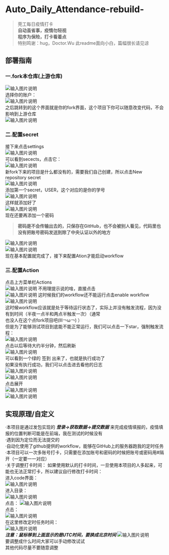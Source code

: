 # Auto_Daily_Attendance-rebuild-
>莞工每日疫情打卡  
>**自动虽省事，疫情勿轻视**  
>**程序为保险，打卡看着点**  
>特别鸣谢：hug，Doctor.Wu
>此readme面向小白，篇幅很长请见谅
##  部署指南  
###  一.fork本仓库(上游仓库)  
![输入图片说明](https://images.gitee.com/uploads/images/2021/0118/173821_c9edd6b4_4796963.png "屏幕截图.png")  
选择你的账户：  
![输入图片说明](https://images.gitee.com/uploads/images/2021/0118/173925_81654206_4796963.png "屏幕截图.png")  
之后跳转到的这个界面就是你的fork界面，这个项目下你可以随意改变代码，不会影响到上游仓库  
![输入图片说明](https://images.gitee.com/uploads/images/2021/0118/174515_5d7365fe_4796963.png "屏幕截图.png")
###  二.配置secret
接下来点击settings  
![输入图片说明](https://images.gitee.com/uploads/images/2021/0118/174554_8f0a2f23_4796963.png "屏幕截图.png")  
可以看到secects，点击它：  
![输入图片说明](https://images.gitee.com/uploads/images/2021/0118/174633_0d7fc646_4796963.png "屏幕截图.png")  
新fork下来的项目是什么都没有的，需要我们自己创建，所以点击New repository secret   
![输入图片说明](https://images.gitee.com/uploads/images/2021/0118/174724_7e4ed2c0_4796963.png "屏幕截图.png")  
添加第一个secret，USER，这个对应的是你的学号  
![输入图片说明](https://images.gitee.com/uploads/images/2021/0118/174927_dc4cf1b2_4796963.png "屏幕截图.png")  
这样就添加好了  
![输入图片说明](https://images.gitee.com/uploads/images/2021/0118/175004_451da9f6_4796963.png "屏幕截图.png")  
现在还要再添加一个密码  
>**密码是不会传输出去的，只保存在GitHub，也不会被别人看见，代码里也没有把账号密码发送到除了中央认证以外的地方**  

![输入图片说明](https://images.gitee.com/uploads/images/2021/0118/175204_7cd42a77_4796963.png "屏幕截图.png")  
![输入图片说明](https://images.gitee.com/uploads/images/2021/0118/175240_452d3def_4796963.png "屏幕截图.png")  
现在基本配置就完成了，接下来配置Ation才能启动workflow
###  三.配置Action  
点击上方菜单栏Actions  
![输入图片说明](https://images.gitee.com/uploads/images/2021/0118/180230_ba662412_4796963.png "屏幕截图.png")
不用理提示说的啥，直接点击  
![输入图片说明](https://images.gitee.com/uploads/images/2021/0118/180306_7c9e802d_4796963.png "屏幕截图.png")
这时候我们的workflow还不能运行点击enable workflow  
![输入图片说明](https://images.gitee.com/uploads/images/2021/0118/180457_119aa34a_4796963.png "屏幕截图.png")  
这时候workflow应该就是处于等待运行状态了，实际上并没有触发流程，因为没有到时间（半夜一点半和两点半触发一次）（通常  
也没人在这个点fork项目吧(lll￢ω￢) ）  
但是为了能够测试项目到底能不能正常运行，我们可以点击一下star，强制触发流程：  
![输入图片说明](https://images.gitee.com/uploads/images/2021/0118/180817_6730a894_4796963.png "屏幕截图.png")  
点击以后等待大约半分钟，然后刷新  
![输入图片说明](https://images.gitee.com/uploads/images/2021/0118/181320_d0f79057_4796963.png "屏幕截图.png")  
可以看到一个绿的 签到 出来了，也就是执行成功了  
如果没有执行成功，我们可以点击进去看他的日志  
![输入图片说明](https://images.gitee.com/uploads/images/2021/0118/181412_8ed61937_4796963.png "屏幕截图.png")  
![输入图片说明](https://images.gitee.com/uploads/images/2021/0118/181427_b1d64fe1_4796963.png "屏幕截图.png")  
点击展开  
![输入图片说明](https://images.gitee.com/uploads/images/2021/0118/181454_ac5c9454_4796963.png "屏幕截图.png")  
![输入图片说明](https://images.gitee.com/uploads/images/2021/0118/181534_14e9aca2_4796963.png "屏幕截图.png")  
##  实现原理/自定义  
·本项目是通过发包实现的  ***登录->获取数据->提交数据***  来完成疫情填报的，疫情填报的位置判断可能是在前端，我在测试的时候没有  
·遇到因为定位而无法提交的  
·自动化使用了github提供的workflow，能够在GitHub上的服务器跑我的定时任务 
·本项目可以一次多账号打卡，只需要在添加账号和密码的时候把账号或密码用#隔开（一定要一一对应）  
·关于调整打卡时间：
如果使用默认的打卡时间，一旦使用本项目的人多起来，可能也无法正常打卡，所以建议自行修改打卡时间：  
进入code界面：  
![输入图片说明](https://images.gitee.com/uploads/images/2021/0118/182505_87d3b7c4_4796963.png "屏幕截图.png")  
进入目录：  
![输入图片说明](https://images.gitee.com/uploads/images/2021/0118/182522_ddea3018_4796963.png "屏幕截图.png")  
点击：
![输入图片说明](https://images.gitee.com/uploads/images/2021/0118/182704_15d67d3c_4796963.png "屏幕截图.png")  
点击：  
![输入图片说明](https://images.gitee.com/uploads/images/2021/0118/182741_afb82692_4796963.png "屏幕截图.png")  
在这里修改定时任务时间：  
![输入图片说明](https://images.gitee.com/uploads/images/2021/0118/182814_20144c6c_4796963.png "屏幕截图.png")  
***注意：鼠标移到上面显示的是UTC时间，要换成北京时间***
![输入图片说明](https://images.gitee.com/uploads/images/2021/0118/182910_be970ec6_4796963.png "屏幕截图.png")  
要调整成什么时间大家可以手动修改试试  
其他代码尽量不要随意调整  
  

